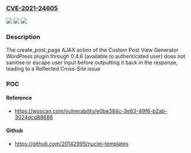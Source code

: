 ### [CVE-2021-24605](https://cve.mitre.org/cgi-bin/cvename.cgi?name=CVE-2021-24605)
![](https://img.shields.io/static/v1?label=Product&message=Custom%20Post%20View%20Generator&color=blue)
![](https://img.shields.io/static/v1?label=Version&message=0.4.6%3C%3D%200.4.6%20&color=brighgreen)
![](https://img.shields.io/static/v1?label=Vulnerability&message=CWE-79%20Cross-site%20Scripting%20(XSS)&color=brighgreen)

### Description

The create_post_page AJAX action of the Custom Post View Generator WordPress plugin through 0.4.6 (available to authenticated user) does not sanitise or escape user input before outputting it back in the response, leading to a Reflected Cross-Site issue

### POC

#### Reference
- https://wpscan.com/vulnerability/e0be384c-3e63-49f6-b2ab-3024dcd88686

#### Github
- https://github.com/20142995/nuclei-templates

